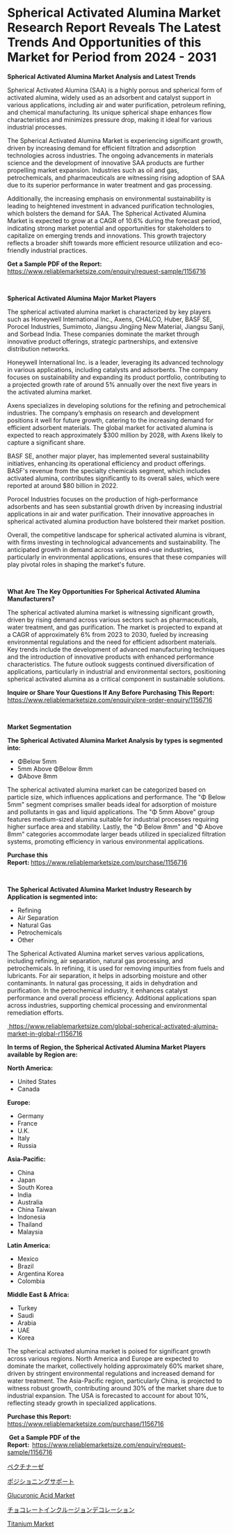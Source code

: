 <p><h1>Spherical Activated Alumina Market Research Report Reveals The Latest Trends And Opportunities of this Market for Period from 2024 - 2031</h1></p><p><strong>Spherical Activated Alumina Market Analysis and Latest Trends</strong></p>
<p><p>Spherical Activated Alumina (SAA) is a highly porous and spherical form of activated alumina, widely used as an adsorbent and catalyst support in various applications, including air and water purification, petroleum refining, and chemical manufacturing. Its unique spherical shape enhances flow characteristics and minimizes pressure drop, making it ideal for various industrial processes.</p><p>The Spherical Activated Alumina Market is experiencing significant growth, driven by increasing demand for efficient filtration and adsorption technologies across industries. The ongoing advancements in materials science and the development of innovative SAA products are further propelling market expansion. Industries such as oil and gas, petrochemicals, and pharmaceuticals are witnessing rising adoption of SAA due to its superior performance in water treatment and gas processing.</p><p>Additionally, the increasing emphasis on environmental sustainability is leading to heightened investment in advanced purification technologies, which bolsters the demand for SAA. The Spherical Activated Alumina Market is expected to grow at a CAGR of 10.6% during the forecast period, indicating strong market potential and opportunities for stakeholders to capitalize on emerging trends and innovations. This growth trajectory reflects a broader shift towards more efficient resource utilization and eco-friendly industrial practices.</p></p>
<p><strong>Get a Sample PDF of the Report:&nbsp;</strong> <a href="https://www.reliablemarketsize.com/enquiry/request-sample/1156716">https://www.reliablemarketsize.com/enquiry/request-sample/1156716</a></p>
<p>&nbsp;</p>
<p><strong>Spherical Activated Alumina Major Market Players</strong></p>
<p><p>The spherical activated alumina market is characterized by key players such as Honeywell International Inc., Axens, CHALCO, Huber, BASF SE, Porocel Industries, Sumimoto, Jiangsu Jingjing New Material, Jiangsu Sanji, and Sorbead India. These companies dominate the market through innovative product offerings, strategic partnerships, and extensive distribution networks.</p><p>Honeywell International Inc. is a leader, leveraging its advanced technology in various applications, including catalysts and adsorbents. The company focuses on sustainability and expanding its product portfolio, contributing to a projected growth rate of around 5% annually over the next five years in the activated alumina market.</p><p>Axens specializes in developing solutions for the refining and petrochemical industries. The company’s emphasis on research and development positions it well for future growth, catering to the increasing demand for efficient adsorbent materials. The global market for activated alumina is expected to reach approximately $300 million by 2028, with Axens likely to capture a significant share.</p><p>BASF SE, another major player, has implemented several sustainability initiatives, enhancing its operational efficiency and product offerings. BASF's revenue from the specialty chemicals segment, which includes activated alumina, contributes significantly to its overall sales, which were reported at around $80 billion in 2022.</p><p>Porocel Industries focuses on the production of high-performance adsorbents and has seen substantial growth driven by increasing industrial applications in air and water purification. Their innovative approaches in spherical activated alumina production have bolstered their market position.</p><p>Overall, the competitive landscape for spherical activated alumina is vibrant, with firms investing in technological advancements and sustainability. The anticipated growth in demand across various end-use industries, particularly in environmental applications, ensures that these companies will play pivotal roles in shaping the market's future.</p></p>
<p>&nbsp;</p>
<p><strong>What Are The Key Opportunities For Spherical Activated Alumina Manufacturers?</strong></p>
<p><p>The spherical activated alumina market is witnessing significant growth, driven by rising demand across various sectors such as pharmaceuticals, water treatment, and gas purification. The market is projected to expand at a CAGR of approximately 6% from 2023 to 2030, fueled by increasing environmental regulations and the need for efficient adsorbent materials. Key trends include the development of advanced manufacturing techniques and the introduction of innovative products with enhanced performance characteristics. The future outlook suggests continued diversification of applications, particularly in industrial and environmental sectors, positioning spherical activated alumina as a critical component in sustainable solutions.</p></p>
<p><strong>Inquire or Share Your Questions If Any Before Purchasing This Report:</strong> <a href="https://www.reliablemarketsize.com/enquiry/pre-order-enquiry/1156716">https://www.reliablemarketsize.com/enquiry/pre-order-enquiry/1156716</a></p>
<p>&nbsp;</p>
<p><strong>Market Segmentation</strong></p>
<p><strong>The Spherical Activated Alumina Market Analysis by types is segmented into:</strong></p>
<p><ul><li>ΦBelow 5mm</li><li>5mm Above ΦBelow 8mm</li><li>ΦAbove 8mm</li></ul></p>
<p><p>The spherical activated alumina market can be categorized based on particle size, which influences applications and performance. The "Φ Below 5mm" segment comprises smaller beads ideal for adsorption of moisture and pollutants in gas and liquid applications. The "Φ 5mm Above" group features medium-sized alumina suitable for industrial processes requiring higher surface area and stability. Lastly, the "Φ Below 8mm" and "Φ Above 8mm" categories accommodate larger beads utilized in specialized filtration systems, promoting efficiency in various environmental applications.</p></p>
<p><strong>Purchase this Report:&nbsp;</strong><a href="https://www.reliablemarketsize.com/purchase/1156716">https://www.reliablemarketsize.com/purchase/1156716</a></p>
<p>&nbsp;</p>
<p><strong>The Spherical Activated Alumina Market Industry Research by Application is segmented into:</strong></p>
<p><ul><li>Refining</li><li>Air Separation</li><li>Natural Gas</li><li>Petrochemicals</li><li>Other</li></ul></p>
<p><p>The Spherical Activated Alumina market serves various applications, including refining, air separation, natural gas processing, and petrochemicals. In refining, it is used for removing impurities from fuels and lubricants. For air separation, it helps in adsorbing moisture and other contaminants. In natural gas processing, it aids in dehydration and purification. In the petrochemical industry, it enhances catalyst performance and overall process efficiency. Additional applications span across industries, supporting chemical processing and environmental remediation efforts.</p></p>
<p><a href="https://www.reliablemarketsize.com/global-spherical-activated-alumina-market-in-global-r1156716">&nbsp;https://www.reliablemarketsize.com/global-spherical-activated-alumina-market-in-global-r1156716</a></p>
<p><strong>In terms of Region, the Spherical Activated Alumina Market Players available by Region are:</strong></p>
<p>
    <p> <strong> North America: </strong>
        <ul>
            <li>United States</li>
            <li>Canada</li>
        </ul>
        </p> 
    <p> <strong> Europe: </strong>
        <ul>
            <li>Germany</li>
            <li>France</li>
            <li>U.K.</li>
            <li>Italy</li>
            <li>Russia</li>
        </ul>
        </p> 
    <p> <strong> Asia-Pacific: </strong>
        <ul>
            <li>China</li>
            <li>Japan</li>
            <li>South Korea</li>
            <li>India</li>
            <li>Australia</li>
            <li>China Taiwan</li>
            <li>Indonesia</li>
            <li>Thailand</li>
            <li>Malaysia</li>
        </ul>
        </p> 
    <p> <strong> Latin America: </strong>
        <ul>
            <li>Mexico</li>
            <li>Brazil</li>
            <li>Argentina Korea</li>
            <li>Colombia</li>
        </ul>
        </p> 
    <p> <strong> Middle East & Africa: </strong>
        <ul>
            <li>Turkey</li>
            <li>Saudi</li>
            <li>Arabia</li>
            <li>UAE</li>
            <li>Korea</li>
        </ul>
    </p>
    </p>
<p><p>The spherical activated alumina market is poised for significant growth across various regions. North America and Europe are expected to dominate the market, collectively holding approximately 60% market share, driven by stringent environmental regulations and increased demand for water treatment. The Asia-Pacific region, particularly China, is projected to witness robust growth, contributing around 30% of the market share due to industrial expansion. The USA is forecasted to account for about 10%, reflecting steady growth in specialized applications.</p></p>
<p><strong>Purchase this Report: </strong><a href="https://www.reliablemarketsize.com/purchase/1156716">https://www.reliablemarketsize.com/purchase/1156716</a></p>
<p>&nbsp;<strong>Get a Sample PDF of the Report:&nbsp;&nbsp;</strong><a href="https://www.reliablemarketsize.com/enquiry/request-sample/1156716">https://www.reliablemarketsize.com/enquiry/request-sample/1156716</a></p>
<p><strong></strong></p>
<p><p><a href="https://github.com/lababdou/Market-Research-Report-List-6/blob/main/487149512150.md">ペクチナーゼ</a></p><p><a href="https://medium.com/@qyzhmeiu47/positioning-supports-market-%E3%81%AE%E3%82%B0%E3%83%AD%E3%83%BC%E3%83%90%E3%83%AB%E5%B8%82%E5%A0%B4%E6%A6%82%E8%A6%81%E3%81%AF-%E4%B8%96%E7%95%8C%E3%81%8A%E3%82%88%E3%81%B3%E4%B8%BB%E8%A6%81%E5%B8%82%E5%A0%B4%E3%81%AB%E3%81%8A%E3%81%91%E3%82%8B%E6%A5%AD%E7%95%8C%E3%81%AB%E5%BD%B1%E9%9F%BF%E3%82%92%E4%B8%8E%E3%81%88%E3%82%8B%E4%B8%BB%E8%A6%81%E3%81%AA%E3%83%88%E3%83%AC%E3%83%B3%E3%83%89%E3%81%AB%E3%81%A4%E3%81%84%E3%81%A6-%E7%8B%AC%E8%87%AA%E3%81%AE%E8%A6%96%E7%82%B9%E3%82%92%E6%8F%90%E4%BE%9B%E3%81%97%E3%81%BE%E3%81%99-e5a11cc20c95">ポジショニングサポート</a></p><p><a href="https://issuu.com/reportprime-2/docs/glucuronic-acid-market-size-2030.pp_31ae6bd31e925d">Glucuronic Acid Market</a></p><p><a href="https://medium.com/@qyzhmeiu47/%E3%83%81%E3%83%A7%E3%82%B3%E3%83%AC%E3%83%BC%E3%83%88%E5%90%AB%E6%9C%89%E8%A3%85%E9%A3%BE%E5%B8%82%E5%A0%B4%E3%81%AE%E8%A6%8F%E6%A8%A1-%E3%82%B7%E3%82%A7%E3%82%A2-%E3%81%8A%E3%82%88%E3%81%B3%E3%83%88%E3%83%AC%E3%83%B3%E3%83%89%E5%88%86%E6%9E%90%E3%83%AC%E3%83%9D%E3%83%BC%E3%83%88-%E8%A3%BD%E5%93%81%E5%88%A5-%E3%83%90%E3%83%BC-%E3%83%81%E3%83%A3%E3%83%B3%E3%82%AF-%E3%83%89%E3%83%AD%E3%83%83%E3%83%97-%E3%81%9D%E3%81%AE%E4%BB%96-%E3%81%8A%E3%82%88%E3%81%B3%E3%82%BB%E3%82%B0%E3%83%A1%E3%83%B3%E3%83%88%E4%BA%88%E6%B8%AC-2024%E5%B9%B4-2031%E5%B9%B4-594fa5b865ab">チョコレートインクルージョンデコレーション</a></p><p><a href="https://www.linkedin.com/pulse/titanium-market-size-share-competitive-landscape-trend-analysis-erh4c?trackingId=DuxE2VJfTwSRn59dYN2U5w%3D%3D">Titanium Market</a></p></p>
